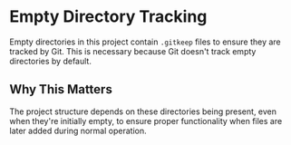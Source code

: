 # Empty Directory Tracking

Empty directories in this project contain `.gitkeep` files to ensure they are tracked by Git.
This is necessary because Git doesn't track empty directories by default.

## Why This Matters

The project structure depends on these directories being present, even when they're initially empty,
to ensure proper functionality when files are later added during normal operation.
